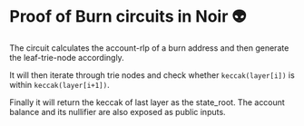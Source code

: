 # Proof of Burn circuits in Noir 👽

The circuit calculates the account-rlp of a burn address and then generate the leaf-trie-node accordingly.

It will then iterate through trie nodes and check whether `keccak(layer[i])` is within `keccak(layer[i+1])`.

Finally it will return the keccak of last layer as the state_root. The account balance and its nullifier are also exposed as public inputs.
